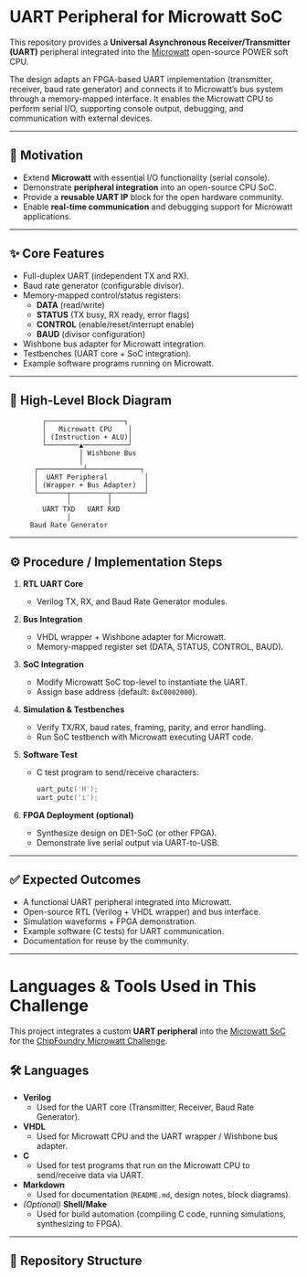 # UART Peripheral for Microwatt SoC

This repository provides a **Universal Asynchronous Receiver/Transmitter (UART)** peripheral integrated into the [Microwatt](https://github.com/antonblanchard/microwatt) open-source POWER soft CPU.  

The design adapts an FPGA-based UART implementation (transmitter, receiver, baud rate generator) and connects it to Microwatt’s bus system through a memory-mapped interface. It enables the Microwatt CPU to perform serial I/O, supporting console output, debugging, and communication with external devices.

---

## 📌 Motivation
- Extend **Microwatt** with essential I/O functionality (serial console).
- Demonstrate **peripheral integration** into an open-source CPU SoC.
- Provide a **reusable UART IP** block for the open hardware community.
- Enable **real-time communication** and debugging support for Microwatt applications.

---

## ✨ Core Features
- Full-duplex UART (independent TX and RX).
- Baud rate generator (configurable divisor).
- Memory-mapped control/status registers:
  - **DATA** (read/write)
  - **STATUS** (TX busy, RX ready, error flags)
  - **CONTROL** (enable/reset/interrupt enable)
  - **BAUD** (divisor configuration)
- Wishbone bus adapter for Microwatt integration.
- Testbenches (UART core + SoC integration).
- Example software programs running on Microwatt.

---

## 🧩 High-Level Block Diagram
            ┌───────────────────┐
            │   Microwatt CPU    │
            │ (Instruction + ALU)│
            └────────▲───────────┘
                     │ Wishbone Bus
                     │
          ┌───────────┴─────────────┐
          │  UART Peripheral         │
          │ (Wrapper + Bus Adapter)  │
          └───────┬─────────┬────────┘
                  │         │
            UART TXD   UART RXD
                  │
         Baud Rate Generator

---

## ⚙️ Procedure / Implementation Steps
1. **RTL UART Core**  
   - Verilog TX, RX, and Baud Rate Generator modules.  

2. **Bus Integration**  
   - VHDL wrapper + Wishbone adapter for Microwatt.  
   - Memory-mapped register set (DATA, STATUS, CONTROL, BAUD).  

3. **SoC Integration**  
   - Modify Microwatt SoC top-level to instantiate the UART.  
   - Assign base address (default: `0xC0002000`).  

4. **Simulation & Testbenches**  
   - Verify TX/RX, baud rates, framing, parity, and error handling.  
   - Run SoC testbench with Microwatt executing UART code.  

5. **Software Test**  
   - C test program to send/receive characters:  
     ```c
     uart_putc('H');
     uart_putc('i');
     ```  

6. **FPGA Deployment (optional)**  
   - Synthesize design on DE1-SoC (or other FPGA).  
   - Demonstrate live serial output via UART-to-USB.  

---

## ✅ Expected Outcomes
- A functional UART peripheral integrated into Microwatt.  
- Open-source RTL (Verilog + VHDL wrapper) and bus interface.  
- Simulation waveforms + FPGA demonstration.  
- Example software (C tests) for UART communication.  
- Documentation for reuse by the community.  

---
# Languages & Tools Used in This Challenge

This project integrates a custom **UART peripheral** into the [Microwatt SoC](https://github.com/antonblanchard/microwatt) 
for the [ChipFoundry Microwatt Challenge](https://chipfoundry.io/challenges/microwatt).

## 🛠️ Languages

- **Verilog**  
  - Used for the UART core (Transmitter, Receiver, Baud Rate Generator).
- **VHDL**  
  - Used for Microwatt CPU and the UART wrapper / Wishbone bus adapter.
- **C**  
  - Used for test programs that run on the Microwatt CPU to send/receive data via UART.
- **Markdown**  
  - Used for documentation (`README.md`, design notes, block diagrams).
- *(Optional)* **Shell/Make**  
  - Used for build automation (compiling C code, running simulations, synthesizing to FPGA).

---

## 📂 Repository Structure

